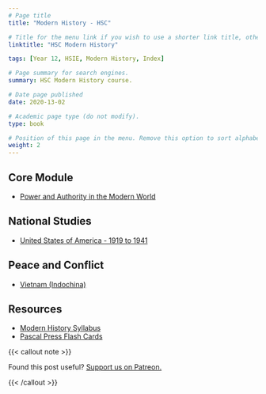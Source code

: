 ```yaml
---
# Page title
title: "Modern History - HSC"

# Title for the menu link if you wish to use a shorter link title, otherwise remove this option.
linktitle: "HSC Modern History"

tags: [Year 12, HSIE, Modern History, Index]

# Page summary for search engines.
summary: HSC Modern History course.

# Date page published
date: 2020-13-02

# Academic page type (do not modify).
type: book

# Position of this page in the menu. Remove this option to sort alphabetically.
weight: 2
---
```


## Core Module

- [Power and Authority in the Modern World](power-authority/)

## National Studies

- [United States of America - 1919 to 1941](usa/)

## Peace and Conflict

- [Vietnam (Indochina)](indochina/)

## Resources

- [Modern History Syllabus](/nesa/dd911de5-0d92-43c9-9447-40e97c934b41/modern-history-stage-6-syllabus-2017.pdf?MOD=AJPERES&CVID=)
- [Pascal Press Flash Cards](pascal-flash-cards/)

{{< callout note >}}

Found this post useful? [Support us on Patreon.](https://patreon.com/schoolnotes)

{{< /callout >}}
